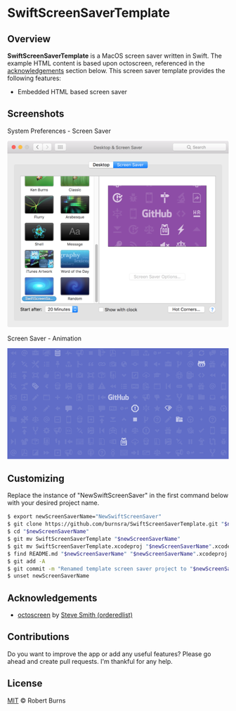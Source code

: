 # SwiftScreenSaverTemplate

## Overview

**SwiftScreenSaverTemplate** is a MacOS screen saver written in Swift.  The example HTML content is based upon octoscreen, referenced in the [acknowledgements](#acknowledgements) section below.  This screen saver template provides the following features:

- Embedded HTML based screen saver

## Screenshots

System Preferences - Screen Saver

<img style="max-width:100%;" src="./assets/system_preferences_screen_saver.png" />

Screen Saver - Animation

<img style="max-width:100%;" src="./assets/screen_saver_animation.gif" />

## Customizing

Replace the instance of "NewSwiftScreenSaver" in the first command below with your desired project name.

```sh
$ export newScreenSaverName="NewSwiftScreenSaver"
$ git clone https://github.com/burnsra/SwiftScreenSaverTemplate.git "$newScreenSaverName"
$ cd "$newScreenSaverName"
$ git mv SwiftScreenSaverTemplate "$newScreenSaverName"
$ git mv SwiftScreenSaverTemplate.xcodeproj "$newScreenSaverName".xcodeproj
$ find README.md "$newScreenSaverName" "$newScreenSaverName".xcodeproj -path "*html*" -prune -o -type f -print0 | xargs -0 sed -i "" "s/SwiftScreenSaverTemplate/$newScreenSaverName/g"
$ git add -A
$ git commit -m "Renamed template screen saver project to "$newScreenSaverName
$ unset newScreenSaverName
```

## Acknowledgements

- [octoscreen](https://github.com/orderedlist/octoscreen/) by [Steve Smith (orderedlist)](steve@github.com)

## Contributions

Do you want to improve the app or add any useful features? Please go ahead and create pull requests. I'm thankful for any help.

## License

[MIT](https://github.com/burnsra/SwiftScreenSaverTemplate/blob/master/LICENSE) © Robert Burns
